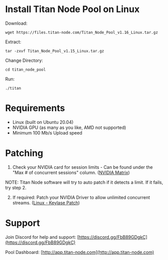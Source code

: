 # Install Titan Node Pool on Linux
Download:
```
wget https://files.titan-node.com/Titan_Node_Pool_v1.16_Linux.tar.gz
```
Extract:
```
tar -zxvf Titan_Node_Pool_v1.15_Linux.tar.gz
```
Change Directory:
```
cd titan_node_pool
```
Run:
```
./titan
```

# Requirements
- Linux (built on Ubuntu 20.04)
- NVIDIA GPU (as many as you like, AMD not supported)
- Minimum 100 Mb/s Upload speed

# Patching
1. Check your NVIDIA card for session limits - Can be found under the "Max # of concurrent sessions" column. ([NVIDIA Matrix](https://developer.nvidia.com/video-encode-and-decode-gpu-support-matrix-new))

NOTE: Titan Node software will try to auto patch if it detects a limit. If it fails, try step 2.

2. If required: Patch your NVIDIA Driver to allow unlimited concurrent streams. ([Linux - Keylase Patch](https://github.com/keylase/nvidia-patch))

# Support
Join Discord for help and support:
[https://discord.gg/FbB89GDgkC](https://discord.gg/FbB89GDgkC)

Pool Dashboard:
[http://app.titan-node.com](http://app.titan-node.com)
